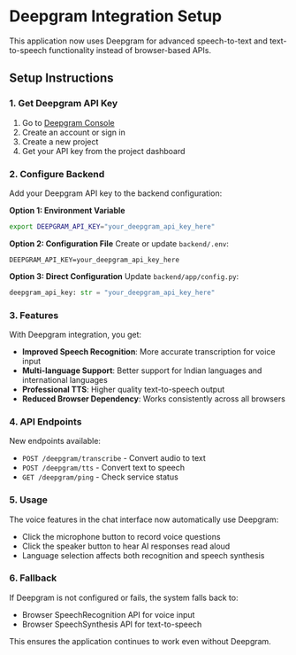 # Deepgram Integration Setup

This application now uses Deepgram for advanced speech-to-text and text-to-speech functionality instead of browser-based APIs.

## Setup Instructions

### 1. Get Deepgram API Key

1. Go to [Deepgram Console](https://console.deepgram.com/)
2. Create an account or sign in
3. Create a new project
4. Get your API key from the project dashboard

### 2. Configure Backend

Add your Deepgram API key to the backend configuration:

**Option 1: Environment Variable**
```bash
export DEEPGRAM_API_KEY="your_deepgram_api_key_here"
```

**Option 2: Configuration File**
Create or update `backend/.env`:
```
DEEPGRAM_API_KEY=your_deepgram_api_key_here
```

**Option 3: Direct Configuration**
Update `backend/app/config.py`:
```python
deepgram_api_key: str = "your_deepgram_api_key_here"
```

### 3. Features

With Deepgram integration, you get:

- **Improved Speech Recognition**: More accurate transcription for voice input
- **Multi-language Support**: Better support for Indian languages and international languages
- **Professional TTS**: Higher quality text-to-speech output
- **Reduced Browser Dependency**: Works consistently across all browsers

### 4. API Endpoints

New endpoints available:
- `POST /deepgram/transcribe` - Convert audio to text
- `POST /deepgram/tts` - Convert text to speech
- `GET /deepgram/ping` - Check service status

### 5. Usage

The voice features in the chat interface now automatically use Deepgram:
- Click the microphone button to record voice questions
- Click the speaker button to hear AI responses read aloud
- Language selection affects both recognition and speech synthesis

### 6. Fallback

If Deepgram is not configured or fails, the system falls back to:
- Browser SpeechRecognition API for voice input
- Browser SpeechSynthesis API for text-to-speech

This ensures the application continues to work even without Deepgram.
